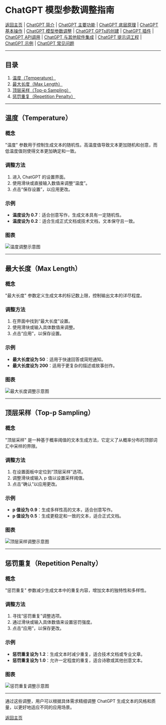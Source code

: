 # ChatGPT 模型参数调整指南

[返回主页](../README.md) | [ChatGPT 简介](ChatGPT-Introduction.md) | [ChatGPT 主要功能](ChatGPT-Key%20Features.md) | [ChatGPT 底层原理](ChatGPT-Underlying%20Principles.md) | [ChatGPT 基本操作](ChatGPT-Basic%20Operations.md) | [ChatGPT 模型参数调整](ChatGPT-Model%20Parameter%20Adjustment.md) | [ChatGPT GPTs的创建](ChatGPT-Creating%20GPTs.md) | [ChatGPT 插件](ChatGPT-Plugins.md) | [ChatGPT API调用](ChatGPT-API%20Calls.md) | [ChatGPT 与其他软件集成](ChatGPT-Plus%20Other%20Software.md) | [ChatGPT 提示词工程](ChatGPT-Prompt%20Engineering.md) | [ChatGPT 示例](ChatGPT-Examples.md) | [ChatGPT 常见问题](ChatGPT-FAQ.md)

---

## 目录
1. [温度（Temperature）](#温度temperature)
2. [最大长度（Max Length）](#最大长度max-length)
3. [顶层采样（Top-p Sampling）](#顶层采样top-p-sampling)
4. [惩罚重复（Repetition Penalty）](#惩罚重复repetition-penalty)

---

## 温度（Temperature）

### 概念
"温度" 参数用于控制生成文本的随机性。高温度值导致文本更加随机和创意，而低温度值则使得文本更加确定和一致。

### 调整方法
1. 进入 ChatGPT 的设置界面。
2. 使用滑块或直接输入数值来调整“温度”。
3. 点击“保存设置”，以应用更改。

### 示例
- **温度设为 0.7**：适合创意写作，生成文本具有一定随机性。
- **温度设为 0.2**：适合生成正式文档或技术文档，文本保守且一致。

### 图表
![温度调整示意图](https://example.com/temperature-adjustment-chart.png)

---

## 最大长度（Max Length）

### 概念
"最大长度" 参数定义生成文本的标记数上限，控制输出文本的详尽程度。

### 调整方法
1. 在界面中找到“最大长度”设置。
2. 使用滑块或输入具体数值来调整。
3. 点击“应用”，以保存设置。

### 示例
- **最大长度设为 50**：适用于快速回答或简短通知。
- **最大长度设为 200**：适用于更复杂的描述或故事创作。

### 图表
![最大长度调整示意图](https://example.com/max-length-adjustment-chart.png)

---

## 顶层采样（Top-p Sampling）

### 概念
"顶层采样" 是一种基于概率阈值的文本生成方法，它定义了从概率分布的顶部词汇中采样的界限。

### 调整方法
1. 在设置面板中定位到“顶层采样”选项。
2. 调整滑块或输入 p 值以设置采样阈值。
3. 点击“确认”以应用更改。

### 示例
- **p 值设为 0.9**：生成多样性高的文本，适合创意写作。
- **p 值设为 0.5**：生成更稳定和一致的文本，适合正式文档。

### 图表
![顶层采样调整示意图](https://example.com/top-p-sampling-adjustment-chart.png)

---

## 惩罚重复（Repetition Penalty）

### 概念
"惩罚重复" 参数减少生成文本中的重复内容，增加文本的独特性和多样性。

### 调整方法
1. 寻找“惩罚重复”调整选项。
2. 通过滑块或输入具体数值来设置惩罚强度。
3. 点击“应用”，以保存更改。

### 示例
- **惩罚重复设为 1.2**：生成文本时减少重复，适合技术文档或专业文章。
- **惩罚重复设为 1.0**：允许一定程度的重复，适合诗歌或其他创意文本。

### 图表
![惩罚重复调整示意图](https://example.com/repetition-penalty-adjustment-chart.png)

---

通过这些调整，用户可以根据具体需求精细调整 ChatGPT 生成文本的风格和质量，以更好地适应不同的应用场景。

[返回主页](../README.md)
